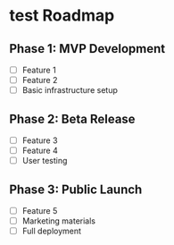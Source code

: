 # test Roadmap

## Phase 1: MVP Development

- [ ] Feature 1
- [ ] Feature 2
- [ ] Basic infrastructure setup

## Phase 2: Beta Release

- [ ] Feature 3
- [ ] Feature 4
- [ ] User testing

## Phase 3: Public Launch

- [ ] Feature 5
- [ ] Marketing materials
- [ ] Full deployment